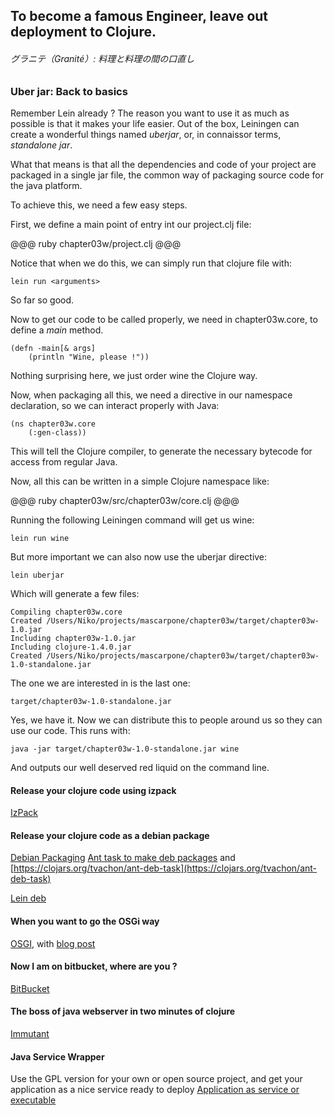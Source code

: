 ## To become a famous Engineer, leave out deployment to Clojure. 

###### グラニテ（Granité）: 料理と料理の間の口直し

### Uber jar: Back to basics

Remember Lein already ? The reason you want to use it as much as possible is that it makes your life easier.
Out of the box, Leiningen can create a wonderful things named *uberjar*, or, in connaissor terms, *standalone jar*.

What that means is that all the dependencies and code of your project are packaged in a single jar file, the common way of packaging source code for the java platform. 

To achieve this, we need a few easy steps.

First, we define a main point of entry int our project.clj file:

@@@ ruby chapter03w/project.clj @@@

Notice that when we do this, we can simply run that clojure file with:

	lein run <arguments>

So far so good.

Now to get our code to be called properly, we need in chapter03w.core, to define a *main* method.

	(defn -main[& args] 
		(println "Wine, please !"))

Nothing surprising here, we just order wine the Clojure way. 

Now, when packaging all this, we need a directive in our namespace declaration, so we can interact properly with Java:

	(ns chapter03w.core
		(:gen-class))

This will tell the Clojure compiler, to generate the necessary bytecode for access from regular Java.

Now, all this can be written in a simple Clojure namespace like:

@@@ ruby chapter03w/src/chapter03w/core.clj @@@

Running the following Leiningen command will get us wine:

	lein run wine 

But more important we can also now use the uberjar directive:

	lein uberjar

Which will generate a few files:

	Compiling chapter03w.core
	Created /Users/Niko/projects/mascarpone/chapter03w/target/chapter03w-1.0.jar
	Including chapter03w-1.0.jar
	Including clojure-1.4.0.jar
	Created /Users/Niko/projects/mascarpone/chapter03w/target/chapter03w-1.0-standalone.jar

The one we are interested in is the last one:

	target/chapter03w-1.0-standalone.jar

Yes, we have it. Now we can distribute this to people around us so they can use our code. This runs with:

	java -jar target/chapter03w-1.0-standalone.jar wine

And outputs our well deserved red liquid on the command line. 

#### Release your clojure code using izpack
[IzPack](https://github.com/kanayo/izpack) 

#### Release your clojure code as a debian package
[Debian Packaging](https://github.com/erickg/lein-debian)
[Ant task to make deb packages](http://code.google.com/p/ant-deb-task/) and [https://clojars.org/tvachon/ant-deb-task](https://clojars.org/tvachon/ant-deb-task)

[Lein deb](https://github.com/travis/lein-deb)

#### When you want to go the OSGi way
[OSGI](https://github.com/aav/clojure.osgi), with [blog post](http://paudo.posterous.com/clojure-osgi)

#### Now I am on bitbucket, where are you ?
[BitBucket](https://github.com/ohpauleez/clj-bitbucket/tree/17467d27bf0dbd3b3f39290fa66c4201d788d8b0)

#### The boss of java webserver in two minutes of clojure
[Immutant](http://immutant.org/tutorials/installation/index.html)

#### Java Service Wrapper
Use the GPL version for your own or open source project, and get your application as a nice service ready to deploy
[Application as service or executable](http://wrapper.tanukisoftware.com/doc/english/integrate.html#method1)